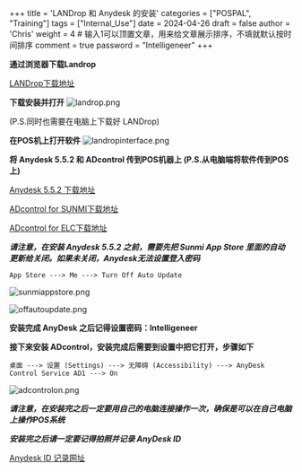 +++
title = 'LANDrop 和 Anydesk 的安装'
categories = ["POSPAL", "Training"]
tags = ["Internal_Use"]
date = 2024-04-26
draft = false
author = 'Chris'
weight = 4 # 输入1可以顶置文章，用来给文章展示排序，不填就默认按时间排序
comment = true
password = "Intelligeneer"
+++

**通过浏览器下载Landrop**

[LANDrop下载地址](https://landrop.app/ "LANDrop下载")

**下载安装并打开**
![landrop.png](/img/landrop.png)

(P.S.同时也需要在电脑上下载好 LANDrop)

**在POS机上打开软件**
![landropinterface.png](/img/landropinterface.png)



**将 Anydesk 5.5.2 和 ADcontrol 传到POS机器上 (P.S.从电脑端将软件传到POS上)**

[Anydesk 5.5.2 下载地址](https://onedrive.live.com/?cid=8119C2A597679EB1&mid=A0722E84162626D8%21108&mcid=A0722E84162626D8&sd=1&id=8119C2A597679EB1%21159005&parId=8119C2A597679EB1%21130342&o=OneUp "Anydesk下载")

[ADcontrol for SUNMI下载地址](https://onedrive.live.com/?cid=8119C2A597679EB1&mid=A0722E84162626D8%21108&mcid=A0722E84162626D8&sd=1&id=8119C2A597679EB1%21159003&parId=8119C2A597679EB1%21130342&o=OneUp "ADcontrol for SUNMI下载")

[ADcontrol for ELC下载地址](https://onedrive.live.com/?cid=8119C2A597679EB1&mid=A0722E84162626D8%21108&mcid=A0722E84162626D8&sd=1&id=8119C2A597679EB1%21159004&parId=8119C2A597679EB1%21130342&o=OneUp "ADcontrol for ELC下载")

***请注意，在安装 Anydesk 5.5.2 之前，需要先把 Sunmi App Store 里面的自动更新给关闭。如果未关闭，Anydesk无法设置登入密码***
```dos
App Store ---> Me ---> Turn Off Auto Update
```
![sunmiappstore.png](/img/sunmiappstore.png)

![offautoupdate.png](/img/offautoupdate.png)

**安装完成 AnyDesk 之后记得设置密码：Intelligeneer**

**接下来安装 ADcontrol，安装完成后需要到设置中把它打开，步骤如下**
```dos
桌面 ---> 设置 (Settings) ---> 无障碍 (Accessibility) ---> AnyDesk Control Service AD1 ---> On
```
![adcontrolon.png](/img/adcontrolon.png)

***请注意，在安装完之后一定要用自己的电脑连接操作一次，确保是可以在自己电脑上操作POS系统***

***安装完之后请一定要记得拍照并记录 AnyDesk ID***

[Anydesk ID 记录网址](https://onedrive.live.com/edit.aspx?resid=8119C2A597679EB1!126794&cid=8119c2a597679eb1&authkey=!Agdu_ujlc7MC7nU&CT=1683622310119&OR=ItemsView "Anydesk ID 记录网址")
